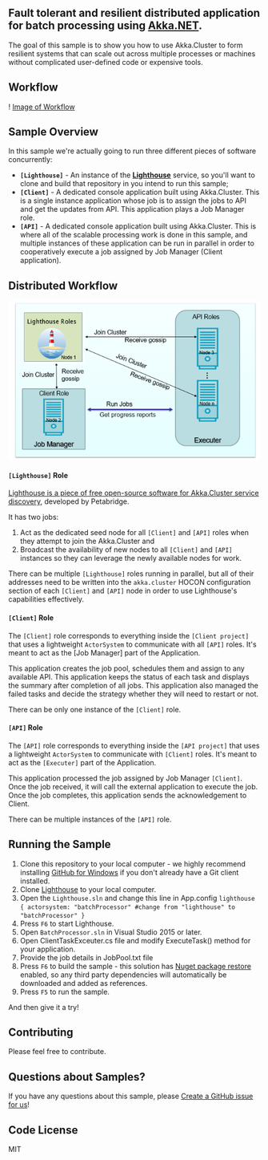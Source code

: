 ﻿## Fault tolerant and resilient distributed application for batch processing using [Akka.NET](http://getakka.net/ "Akka.NET - .NET distributed actor framework"). 
The goal of this sample is to show you how to use Akka.Cluster to form resilient systems that can scale out across multiple processes or machines without complicated user-defined code or expensive tools.

## Workflow

! [Image of Workflow](/Distributed-Application/Workflow.PNG)

## Sample Overview

In this sample we're actually going to run three different pieces of software concurrently:
* **`[Lighthouse]`** - An instance of the **[Lighthouse](https://github.com/petabridge/lighthouse "Lighthouse - Service Discovery for Akka.NET")** service, so you'll want to clone and build that repository in you intend to run this sample;
* **`[Client]`** - A dedicated console application built using Akka.Cluster. This is a single instance application whose job is to assign the jobs to API and get the updates from API. This application plays a Job Manager role. 
* **`[API]`** - A dedicated console application built using Akka.Cluster. This is where all of the scalable processing work is done in this sample, and multiple instances of these application can be run in parallel in order to cooperatively execute a job assigned by Job Manager (Client application).  


## Distributed Workflow

![Image of Distributed System Workflow](/Distributed-Application/Distribute_Flow_Diagram.PNG)


#### `[Lighthouse]` Role
[Lighthouse is a piece of free open-source software for Akka.Cluster service discovery](https://github.com/petabridge/lighthouse "Lighthouse - Service Discovery for Akka.NET"), developed by Petabridge.

It has two jobs:

1. Act as the dedicated seed node for all `[Client]` and `[API]` roles when they attempt to join the Akka.Cluster and
2. Broadcast the availability of new nodes to all `[Client]` and `[API]` instances so they can leverage the newly available nodes for work.

There can be multiple `[Lighthouse]` roles running in parallel, but all of their addresses need to be written into the `akka.cluster` HOCON configuration section of each `[Client]` and `[API]` node in order to use Lighthouse's capabilities effectively.

#### `[Client]` Role
The `[Client]` role corresponds to everything inside the `[Client project]` that uses a lightweight `ActorSystem` to communicate with all `[API]` roles. It's meant to act as the [Job Manager] part of the Application.

This application creates the job pool, schedules them and assign to any available API. This application keeps the status of each task and displays the summary after completion of all jobs. This application also managed the failed tasks and decide the strategy whether they will need to restart or not.

There can be only one instance of the `[Client]` role.

#### `[API]` Role
The `[API]` role corresponds to everything inside the `[API project]` that uses a lightweight `ActorSystem` to communicate with `[Client]` roles. It's meant to act as the `[Executer]` part of the Application.

This application processed the job assigned by Job Manager `[Client]`. Once the job received, it will call the external application to execute the job. Once the job completes, this application sends the acknowledgement to Client.

There can be multiple instances of the `[API]` role.


## Running the Sample

1. Clone this repository to your local computer - we highly recommend installing [GitHub for Windows](https://windows.github.com/ "GitHub for Windows") if you don't already have a Git client installed.
2. Clone [Lighthouse](https://github.com/petabridge/lighthouse) to your local computer.
3. Open the `Lighthouse.sln` and change this line in App.config  `lighthouse {
  actorsystem: "batchProcessor" #change from "lighthouse" to "batchProcessor"
}`
4. Press `F6` to start Lighthouse.
4. Open `BatchProcessor.sln` in Visual Studio 2015 or later.
5. Open ClientTaskExceuter.cs file and modify ExecuteTask() method for your application.
6. Provide the job details in JobPool.txt file
7. Press `F6` to build the sample - this solution has [Nuget package restore](http://docs.nuget.org/docs/workflows/using-nuget-without-committing-packages) enabled, so any third party dependencies will automatically be downloaded and added as references.
8. Press `F5` to run the sample.

And then give it a try!

## Contributing

Please feel free to contribute.

## Questions about Samples?

If you have any questions about this sample, please [Create a GitHub issue for us](https://github.com/ERS-HCL/Generic-Batch-Processor/issues)!

## Code License
MIT